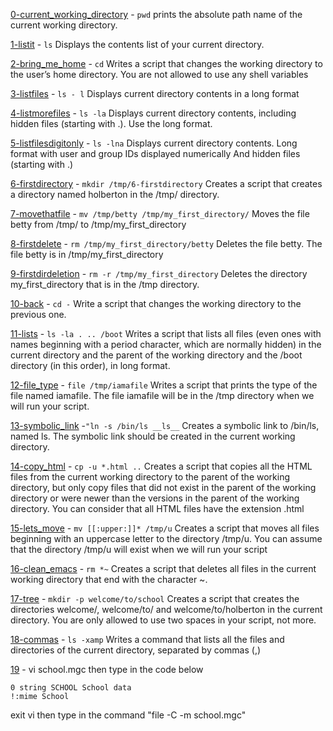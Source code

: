 [0-current_working_directory](https://github.com/Darryl-Mbae/alx-system_engineering-devops/blob/2bf011d8e6954a8327fa0096bc982b73883c9759/0x00-shell_basics/0-current_working_directory) - ```pwd```  prints the absolute path name of the current working directory.

[1-listit](https://github.com/Darryl-Mbae/alx-system_engineering-devops/blob/992434c9399499e96b07620ef6656b6841a68347/0x00-shell_basics/1-listit) - ```ls```   Displays the contents list of your current directory.

[2-bring_me_home](https://github.com/Darryl-Mbae/alx-system_engineering-devops/blob/992434c9399499e96b07620ef6656b6841a68347/0x00-shell_basics/2-bring_me_home) - ```cd```  Writes a script that changes the working directory to the user’s home directory. You are not allowed to use any shell variables

[3-listfiles](https://github.com/Darryl-Mbae/alx-system_engineering-devops/blob/992434c9399499e96b07620ef6656b6841a68347/0x00-shell_basics/3-listfiles) - ```ls - l```  Displays current directory contents in a long format

[4-listmorefiles](https://github.com/Darryl-Mbae/alx-system_engineering-devops/blob/992434c9399499e96b07620ef6656b6841a68347/0x00-shell_basics/4-listmorefiles) - ```ls -la```  Displays current directory contents, including hidden files (starting with .). Use the long format.

[5-listfilesdigitonly](https://github.com/Darryl-Mbae/alx-system_engineering-devops/blob/992434c9399499e96b07620ef6656b6841a68347/0x00-shell_basics/5-listfilesdigitonly) - ```ls -lna```  Displays current directory contents. Long format with user and group IDs displayed numerically And hidden files (starting with .)

[6-firstdirectory](https://github.com/Darryl-Mbae/alx-system_engineering-devops/blob/992434c9399499e96b07620ef6656b6841a68347/0x00-shell_basics/6-firstdirectory) - ```mkdir /tmp/6-firstdirectory```  Creates a script that creates a directory named holberton in the /tmp/ directory.

[7-movethatfile](https://github.com/Darryl-Mbae/alx-system_engineering-devops/blob/992434c9399499e96b07620ef6656b6841a68347/0x00-shell_basics/7-movethatfile) - ```mv /tmp/betty /tmp/my_first_directory/```  Moves the file betty from /tmp/ to /tmp/my_first_directory

[8-firstdelete](https://github.com/Darryl-Mbae/alx-system_engineering-devops/blob/992434c9399499e96b07620ef6656b6841a68347/0x00-shell_basics/8-firstdelete) - ```rm /tmp/my_first_directory/betty```  Deletes the file betty. The file betty is in /tmp/my_first_directory

[9-firstdirdeletion](https://github.com/Darryl-Mbae/alx-system_engineering-devops/blob/992434c9399499e96b07620ef6656b6841a68347/0x00-shell_basics/9-firstdirdeletion) - ```rm -r /tmp/my_first_directory```  Deletes the directory my_first_directory that is in the /tmp directory.

[10-back](https://github.com/Darryl-Mbae/alx-system_engineering-devops/blob/992434c9399499e96b07620ef6656b6841a68347/0x00-shell_basics/10-back) - ```cd -```  Write a script that changes the working directory to the previous one.

[11-lists](https://github.com/Darryl-Mbae/alx-system_engineering-devops/blob/992434c9399499e96b07620ef6656b6841a68347/0x00-shell_basics/11-lists) - ```ls -la . .. /boot```  Writes a script that lists all files (even ones with names beginning with a period character, which are normally hidden) in the current directory and the parent of the working directory and the /boot directory (in this order), in long format.

[12-file_type](https://github.com/Darryl-Mbae/alx-system_engineering-devops/blob/992434c9399499e96b07620ef6656b6841a68347/0x00-shell_basics/12-file_type) - ```file /tmp/iamafile```  Writes a script that prints the type of the file named iamafile. The file iamafile will be in the /tmp directory when we will run your script.

[13-symbolic_link](https://github.com/Darryl-Mbae/alx-system_engineering-devops/blob/992434c9399499e96b07620ef6656b6841a68347/0x00-shell_basics/13-symbolic_link) -```"ln -s /bin/ls __ls__```  Creates a symbolic link to /bin/ls, named ls. The symbolic link should be created in the current working directory.

[14-copy_html](https://github.com/Darryl-Mbae/alx-system_engineering-devops/blob/992434c9399499e96b07620ef6656b6841a68347/0x00-shell_basics/14-copy_html) - ```cp -u *.html ..```  Creates a script that copies all the HTML files from the current working directory to the parent of the working directory, but only copy files that did not exist in the parent of the working directory or were newer than the versions in the parent of the working directory. You can consider that all HTML files have the extension .html

[15-lets_move](https://github.com/Darryl-Mbae/alx-system_engineering-devops/blob/992434c9399499e96b07620ef6656b6841a68347/0x00-shell_basics/100-lets_move) - ```mv [[:upper:]]* /tmp/u```  Creates a script that moves all files beginning with an uppercase letter to the directory /tmp/u. You can assume that the directory /tmp/u will exist when we will run your script

[16-clean_emacs](https://github.com/Darryl-Mbae/alx-system_engineering-devops/blob/992434c9399499e96b07620ef6656b6841a68347/0x00-shell_basics/101-clean_emacs) - ```rm *~```  Creates a script that deletes all files in the current working directory that end with the character ~.

[17-tree](https://github.com/Darryl-Mbae/alx-system_engineering-devops/blob/992434c9399499e96b07620ef6656b6841a68347/0x00-shell_basics/102-tree) - ```mkdir -p welcome/to/school```  Creates a script that creates the directories welcome/, welcome/to/ and welcome/to/holberton in the current directory. You are only allowed to use two spaces in your script, not more.

[18-commas](https://github.com/Darryl-Mbae/alx-system_engineering-devops/blob/992434c9399499e96b07620ef6656b6841a68347/0x00-shell_basics/103-commas) - ```ls -xamp```  Writes a command that lists all the files and directories of the current directory, separated by commas (,)

[19](https://github.com/Darryl-Mbae/alx-system_engineering-devops/blob/992434c9399499e96b07620ef6656b6841a68347/0x00-shell_basics/school.mgc) - vi school.mgc
then type in the code below
```
0 string SCHOOL School data
!:mime School
```
exit vi 
then type in the command  "file -C -m school.mgc"
